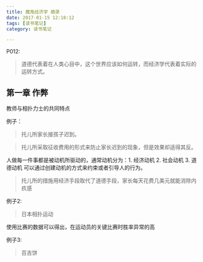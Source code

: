 ```yaml
---
title: 魔鬼经济学 摘录
date: 2017-01-15 12:18:12
tags: [读书笔记]
category: 读书笔记

---
```



P012:

>道德代表着在人类心目中，这个世界应该如何运转，而经济学代表着实际的运转方式。


## 第一章 作弊

教师与相扑力士的共同特点

例子：
>托儿所家长接孩子迟到。

>托儿所采取征收费用的形式来防止家长迟到的现象，但是效果却适得其反。

人做每一件事都是被动机所驱动的，通常动机分为：1. 经济动机 2. 社会动机 3. 道德动机 
可以通过创建动机的方式来约束或者引导人的行为。

>托儿所的措施用经济手段取代了道德手段，家长每天花费几美元就能消除内疚感

例子2:
>日本相扑运动

使用比赛的数据可以得出，在运动员的关键比赛时胜率异常的高

例子3:
>百吉饼

